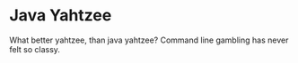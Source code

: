 # Java Yahtzee
What better yahtzee, than java yahtzee? Command line gambling has never felt so classy.
